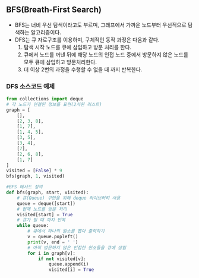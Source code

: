 ## BFS(Breath-First Search)
* BFS는 너비 우선 탐색이라고도 부르며, 그래프에서 가까운 노드부터 우선적으로 탐색하는 알고리즘이다.
* DFS는 큐 자료구조를 이용하며, 구체적인 동작 과정은 다음과 같다.
    1. 탐색 시작 노드를 큐에 삼입하고 방문 처리를 한다.
    2. 큐에서 노드를 꺼낸 뒤에 해당 노드의 인접 노드 중에서 방문하지 않은 노드를 모두 큐에 삼입하고 방문처리한다.
    3. 더 이상 2번의 과정을 수행할 수 없을 때 까지 반복한다.

### DFS 소스코드 예제
```python
from collections import deque
# 각 노드가 연결된 정보를 표현(2차원 리스트)
graph = [
    [],
    [2, 3, 8],
    [1, 7],
    [1, 4, 5],
    [3, 5],
    [3, 4],
    [7],
    [2, 6, 8],
    [1, 7]
]
visited = [False] * 9
bfs(graph, 1, visited)

#BFS 메서드 정의
def bfs(graph, start, visited):
    # 큐(Queue) 구현을 위해 deque 라이브러리 사용
    queue = deque([start])
    # 현재 노드를 방문 처리
    visited[start] = True
    # 큐가 빌 때 까지 반복
    while queue:
        # 큐에서 하나의 원소를 뽑아 출력하기
        v = queue.popleft()
        print(v, end = ' ')
        # 아직 방문하지 않은 인접한 원소들을 큐에 삼입
        for i in graph[v]:
            if not visited[v]:
                queue.append(i)
                visited[i] = True
```
